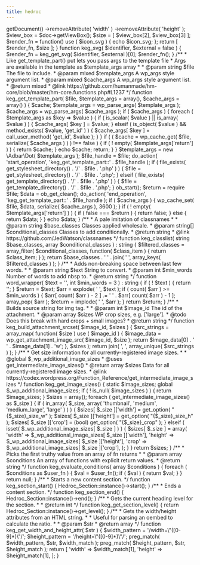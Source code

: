 ```yaml
---
title: hedroc
---
```

<?php /** * Template tags to render in theme. * * Should be prefixed (keg_) to avoid collisions. * * @package hedroc */ use SVG\SVG; /** * Inlines a local SVG * * @param string|int $identifier Either the media ID if it's coming * from the media lib, or the file name (sans extension) if it lives in the repo.. */ function keg_get_svg( $identifier, $external = false ) { $path     = $external ? get_attached_file( $identifier ) : get_template_directory() . '/img/svg/' . $identifier . '.svg'; $icon_svg = SVG::fromFile( $path ); $doc      = $icon_svg->getDocument() ->removeAttribute( 'width' ) ->removeAttribute( 'height' ); $view_box = $doc->getViewBox(); $size     = [ $view_box[2], $view_box[3] ]; $render_fn = function() use ( $icon_svg ) { echo $icon_svg; }; return [ $render_fn, $size ]; } function keg_svg( $identifier, $external = false ) { $render_fn = keg_get_svg( $identifier, $external )[0]; $render_fn(); } /** * Like get_template_part() put lets you pass args to the template file * Args are available in the template as $template_args array * * @param string $file The file to include. * @param mixed  $template_args A wp_args style argument list. * @param mixed  $cache_args A wp_args style argument list. * @return mixed * @link https://github.com/humanmade/hm-core/blob/master/hm-core.functions.php#L1237 */ function keg_get_template_part( $file, $template_args = array(), $cache_args = array() ) { $cache; $template_args = wp_parse_args( $template_args ); $cache_args    = wp_parse_args( $cache_args ); if ( $cache_args ) { foreach ( $template_args as $key => $value ) { if ( is_scalar( $value ) || is_array( $value ) ) { $cache_args[ $key ] = $value; } elseif ( is_object( $value ) && method_exists( $value, 'get_id' ) ) { $cache_args[ $key ] = call_user_method( 'get_id', $value ); } } if ( ( $cache = wp_cache_get( $file, serialize( $cache_args ) ) ) !== false ) { if ( ! empty( $template_args['return'] ) ) { return $cache; } echo $cache; return; } } $template_args = new \Adbar\Dot( $template_args ); $file_handle   = $file; do_action( 'start_operation', 'keg_get_template_part::' . $file_handle ); if ( file_exists( get_stylesheet_directory() . '/' . $file . '.php' ) ) { $file = get_stylesheet_directory() . '/' . $file . '.php'; } elseif ( file_exists( get_template_directory() . '/' . $file . '.php' ) ) { $file = get_template_directory() . '/' . $file . '.php'; } ob_start(); $return = require $file; $data   = ob_get_clean(); do_action( 'end_operation', 'keg_get_template_part::' . $file_handle ); if ( $cache_args ) { wp_cache_set( $file, $data, serialize( $cache_args ), 3600 ); } if ( ! empty( $template_args['return'] ) ) { if ( false === $return ) { return false; } else { return $data; } } echo $data; } /** * A pale imitation of classnames * * @param string   $base_classes        Classes applied wholesale. * @param string[] $conditional_classes Classes to add conditionally. * @return string * @link https://github.com/JedWatson/classnames */ function keg_classlist( string $base_classes, array $conditional_classes ) : string { $filtered_classes = array_filter( $conditional_classes, function( $class_item ) { return $class_item; } ); return $base_classes . ' ' . join( ' ', array_keys( $filtered_classes ) ); } /** * Adds non-breaking space between last few words. * * @param  string $text     String to convert. * @param  int    $min_words Number of words to add nbsp to. * @return string */ function word_wrapper( $text = '', int $min_words = 3 ) : string { if ( ! $text ) { return ''; } $return = $text; $arr    = explode( ' ', $text ); if ( count( $arr ) >= $min_words ) { $arr[ count( $arr ) - 2 ] .= '&nbsp;' . $arr[ count( $arr ) - 1 ]; array_pop( $arr ); $return = implode( ' ', $arr ); } return $return; } /** * Builds source string for img tag. * * @param  int   $image_id The id of the attachment. * @param  array $sizes    WP crop sizes, e.g. ['large']. * @todo Does this break with hard crops + small images? * @return string */ function keg_build_attachment_srcset( $image_id, $sizes ) { $src_strings = array_map( function( $size ) use ( $image_id ) { $image_data = wp_get_attachment_image_src( $image_id, $size ); return $image_data[0] . ' ' . $image_data[1] . 'w'; }, $sizes ); return join( ', ', array_unique( $src_strings ) ); } /** * Get size information for all currently-registered image sizes. * * @global $_wp_additional_image_sizes * @uses   get_intermediate_image_sizes() * @return array $sizes Data for all currently-registered image sizes. * @link https://codex.wordpress.org/Function_Reference/get_intermediate_image_sizes */ function keg_get_image_sizes() { static $image_sizes; global $_wp_additional_image_sizes; if ( ! is_null( $image_sizes ) ) { return $image_sizes; } $sizes = array(); foreach ( get_intermediate_image_sizes() as $_size ) { if ( in_array( $_size, array( 'thumbnail', 'medium', 'medium_large', 'large' ) ) ) { $sizes[ $_size ]['width']  = get_option( "{$_size}_size_w" ); $sizes[ $_size ]['height'] = get_option( "{$_size}_size_h" ); $sizes[ $_size ]['crop']   = (bool) get_option( "{$_size}_crop" ); } elseif ( isset( $_wp_additional_image_sizes[ $_size ] ) ) { $sizes[ $_size ] = array( 'width'  => $_wp_additional_image_sizes[ $_size ]['width'], 'height' => $_wp_additional_image_sizes[ $_size ]['height'], 'crop'   => $_wp_additional_image_sizes[ $_size ]['crop'], ); } } return $sizes; } /** * Picks the first truthy value from an array of fn returns * * @param  array $conditions An array of functions with explicit return values. * @return string */ function keg_evaluate_conditions( array $conditions ) { foreach ( $conditions as $user_fn ) { $val = $user_fn(); if ( $val ) { return $val; } } return null; } /** * Starts a new content section. */ function keg_section_start() { Hedroc_Section::instance()->start(); } /** * Ends a content section. */ function keg_section_end() { Hedroc_Section::instance()->end(); } /** * Gets the current heading level for the section. * * @return int */ function keg_get_section_level() { return Hedroc_Section::instance()->get_level(); } /** * Gets the width/height attributes from an HTML string. * * Useful for parsing an oembed to calculate the ratio. * * @param $str * @return array */ function keg_get_width_and_height_attr( $str ) { $width_pattern  = '/width=\"([0-9]*)\"/'; $height_pattern = '/height=\"([0-9]*)\"/'; preg_match( $width_pattern, $str, $width_match ); preg_match( $height_pattern, $str, $height_match ); return [ 'width'  => $width_match[1], 'height' => $height_match[1], ]; }
